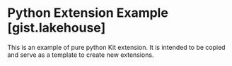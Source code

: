 # Python Extension Example [gist.lakehouse]

This is an example of pure python Kit extension. It is intended to be copied and serve as a template to create new extensions.

